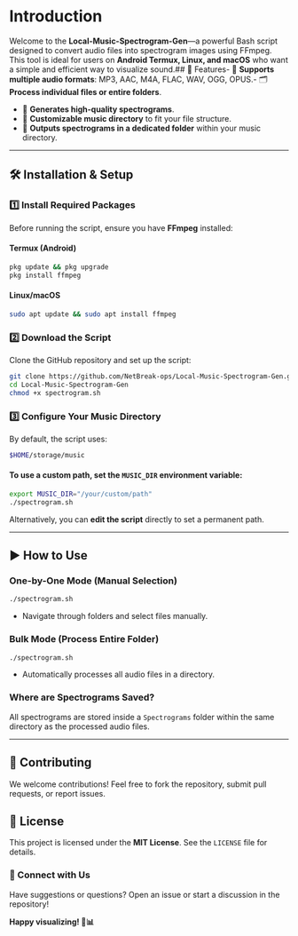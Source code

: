 # Introduction

Welcome to the **Local-Music-Spectrogram-Gen**—a powerful Bash script designed to convert audio files into spectrogram images using FFmpeg. This tool is ideal for users on **Android Termux, Linux, and macOS** who want a simple and efficient way to visualize sound.## 🚀 Features- 🎼 **Supports multiple audio formats**: MP3, AAC, M4A, FLAC, WAV, OGG, OPUS.- 🗂️ **Process individual files or entire folders**.
- 🎨 **Generates high-quality spectrograms**.
- 🔧 **Customizable music directory** to fit your file structure.
- 📁 **Outputs spectrograms in a dedicated folder** within your music directory.

---

## 🛠️ Installation & Setup
### 1️⃣ Install Required Packages
Before running the script, ensure you have **FFmpeg** installed:
#### Termux (Android)
```bash
pkg update && pkg upgrade
pkg install ffmpeg
```
#### Linux/macOS
```bash
sudo apt update && sudo apt install ffmpeg
```

### 2️⃣ Download the Script
Clone the GitHub repository and set up the script:
```bash
git clone https://github.com/NetBreak-ops/Local-Music-Spectrogram-Gen.git
cd Local-Music-Spectrogram-Gen
chmod +x spectrogram.sh
```

### 3️⃣ Configure Your Music Directory
By default, the script uses:
```bash
$HOME/storage/music
```
#### To use a custom path, set the `MUSIC_DIR` environment variable:
```bash
export MUSIC_DIR="/your/custom/path"
./spectrogram.sh
```
Alternatively, you can **edit the script** directly to set a permanent path.

---

## ▶️ How to Use
### **One-by-One Mode** (Manual Selection)
```bash
./spectrogram.sh
```
- Navigate through folders and select files manually.

### **Bulk Mode** (Process Entire Folder)
```bash
./spectrogram.sh
```
- Automatically processes all audio files in a directory.

### **Where are Spectrograms Saved?**
All spectrograms are stored inside a `Spectrograms` folder within the same directory as the processed audio files.

---

## 🤝 Contributing
We welcome contributions! Feel free to fork the repository, submit pull requests, or report issues.

## 📜 License
This project is licensed under the **MIT License**. See the `LICENSE` file for details.

### 🔗 Connect with Us
Have suggestions or questions? Open an issue or start a discussion in the repository!

**Happy visualizing! 🎵📊**

